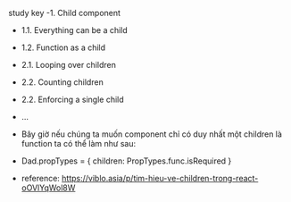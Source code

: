 study key
-1. Child component
- 1.1. Everything can be a child
- 1.2. Function as a child
- 2.1. Looping over children
- 2.2. Counting children
- 2.2. Enforcing a single child
- ...
- Bây giờ nếu chúng ta muốn component chỉ có duy nhất một children là function ta có thể làm như sau:
- Dad.propTypes = {
  children: PropTypes.func.isRequired
}

- reference: https://viblo.asia/p/tim-hieu-ve-children-trong-react-oOVlYqWol8W
